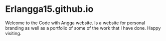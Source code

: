 # Erlangga15.github.io
Welcome to the Code with Angga website. Is a website for personal branding as well as a portfolio of some of the work that I have done. Happy visiting.

